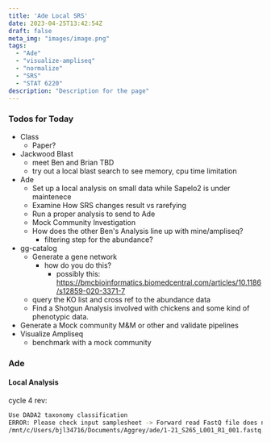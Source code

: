 ```yaml
---
title: 'Ade Local SRS'
date: 2023-04-25T13:42:54Z
draft: false
meta_img: "images/image.png"
tags:
  - "Ade"
  - "visualize-ampliseq"
  - "normalize"
  - "SRS"
  - "STAT 6220"
description: "Description for the page"
---
```


### Todos for Today

- Class
  - Paper?
- Jackwood Blast
  - meet Ben and Brian TBD
  - try out a local blast search to see memory, cpu time limitation
- Ade
  - Set up a local analysis on small data while Sapelo2 is under maintenece
  - Examine How SRS changes result vs rarefying
  - Run a proper analysis to send to Ade
  - Mock Community Investigation
  - How does the other Ben's Analysis line up with mine/ampliseq?
    - filtering step for the abundance?
- gg-catalog
  - Generate a gene network 
    - how do you do this?
      - possibly this: https://bmcbioinformatics.biomedcentral.com/articles/10.1186/s12859-020-3371-7
  - query the KO list and cross ref to the abundance data
  - Find a Shotgun Analysis involved with chickens and some kind of phenotypic data.
- Generate a Mock community M&M or other and validate pipelines
- Visualize Ampliseq
  - benchmark with a mock community

### Ade

#### Local Analysis

cycle 4 rev:

```bash
Use DADA2 taxonomy classification
ERROR: Please check input samplesheet -> Forward read FastQ file does not exist!
/mnt/c/Users/bjl34716/Documents/Aggrey/ade/1-21_S265_L001_R1_001.fastq.gz
```

